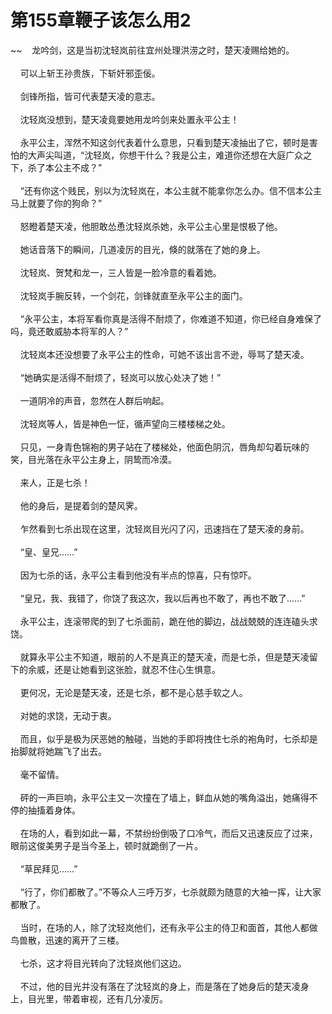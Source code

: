 # 第155章鞭子该怎么用2
~~&nbsp;&nbsp;&nbsp;&nbsp;龙吟剑，这是当初沈轻岚前往宜州处理洪涝之时，楚天凌赐给她的。<br><br>&nbsp;&nbsp;&nbsp;&nbsp;可以上斩王孙贵族，下斩奸邪歪佞。<br><br>&nbsp;&nbsp;&nbsp;&nbsp;剑锋所指，皆可代表楚天凌的意志。<br><br>&nbsp;&nbsp;&nbsp;&nbsp;沈轻岚没想到，楚天凌竟要她用龙吟剑来处置永平公主！<br><br>&nbsp;&nbsp;&nbsp;&nbsp;永平公主，浑然不知这剑代表着什么意思，只看到楚天凌抽出了它，顿时是害怕的大声尖叫道，“沈轻岚，你想干什么？我是公主，难道你还想在大庭广众之下，杀了本公主不成？”<br><br>&nbsp;&nbsp;&nbsp;&nbsp;“还有你这个贱民，别以为沈轻岚在，本公主就不能拿你怎么办。信不信本公主马上就要了你的狗命？”<br><br>&nbsp;&nbsp;&nbsp;&nbsp;怒瞪着楚天凌，他胆敢怂恿沈轻岚杀她，永平公主心里是恨极了他。<br><br>&nbsp;&nbsp;&nbsp;&nbsp;她话音落下的瞬间，几道凌厉的目光，倏的就落在了她的身上。<br><br>&nbsp;&nbsp;&nbsp;&nbsp;沈轻岚、贺梵和龙一，三人皆是一脸冷意的看着她。<br><br>&nbsp;&nbsp;&nbsp;&nbsp;沈轻岚手腕反转，一个剑花，剑锋就直至永平公主的面门。<br><br>&nbsp;&nbsp;&nbsp;&nbsp;“永平公主，本将军看你真是活得不耐烦了，你难道不知道，你已经自身难保了吗，竟还敢威胁本将军的人？”<br><br>&nbsp;&nbsp;&nbsp;&nbsp;沈轻岚本还没想要了永平公主的性命，可她不该出言不逊，辱骂了楚天凌。<br><br>&nbsp;&nbsp;&nbsp;&nbsp;“她确实是活得不耐烦了，轻岚可以放心处决了她！”<br><br>&nbsp;&nbsp;&nbsp;&nbsp;一道阴冷的声音，忽然在人群后响起。<br><br>&nbsp;&nbsp;&nbsp;&nbsp;沈轻岚等人，皆是神色一怔，循声望向三楼楼梯之处。<br><br>&nbsp;&nbsp;&nbsp;&nbsp;只见，一身青色锦袍的男子站在了楼梯处，他面色阴沉，唇角却勾着玩味的笑，目光落在永平公主身上，阴鸷而冷漠。<br><br>&nbsp;&nbsp;&nbsp;&nbsp;来人，正是七杀！<br><br>&nbsp;&nbsp;&nbsp;&nbsp;他的身后，是提着剑的楚风霁。<br><br>&nbsp;&nbsp;&nbsp;&nbsp;乍然看到七杀出现在这里，沈轻岚目光闪了闪，迅速挡在了楚天凌的身前。<br><br>&nbsp;&nbsp;&nbsp;&nbsp;“皇、皇兄……”<br><br>&nbsp;&nbsp;&nbsp;&nbsp;因为七杀的话，永平公主看到他没有半点的惊喜，只有惊吓。<br><br>&nbsp;&nbsp;&nbsp;&nbsp;“皇兄，我、我错了，你饶了我这次，我以后再也不敢了，再也不敢了……”<br><br>&nbsp;&nbsp;&nbsp;&nbsp;永平公主，连滚带爬的到了七杀面前，跪在他的脚边，战战兢兢的连连磕头求饶。<br><br>&nbsp;&nbsp;&nbsp;&nbsp;就算永平公主不知道，眼前的人不是真正的楚天凌，而是七杀，但是楚天凌留下的余威，还是让她看到这张脸，就忍不住心生惧意。<br><br>&nbsp;&nbsp;&nbsp;&nbsp;更何况，无论是楚天凌，还是七杀，都不是心慈手软之人。<br><br>&nbsp;&nbsp;&nbsp;&nbsp;对她的求饶，无动于衷。<br><br>&nbsp;&nbsp;&nbsp;&nbsp;而且，似乎是极为厌恶她的触碰，当她的手即将拽住七杀的袍角时，七杀却是抬脚就将她踹飞了出去。<br><br>&nbsp;&nbsp;&nbsp;&nbsp;毫不留情。<br><br>&nbsp;&nbsp;&nbsp;&nbsp;砰的一声巨响，永平公主又一次撞在了墙上，鲜血从她的嘴角溢出，她痛得不停的抽搐着身体。<br><br>&nbsp;&nbsp;&nbsp;&nbsp;在场的人，看到如此一幕，不禁纷纷倒吸了口冷气，而后又迅速反应了过来，眼前这俊美男子是当今圣上，顿时就跪倒了一片。<br><br>&nbsp;&nbsp;&nbsp;&nbsp;“草民拜见……”<br><br>&nbsp;&nbsp;&nbsp;&nbsp;“行了，你们都散了。”不等众人三呼万岁，七杀就颇为随意的大袖一挥，让大家都散了。<br><br>&nbsp;&nbsp;&nbsp;&nbsp;当时，在场的人，除了沈轻岚他们，还有永平公主的侍卫和面首，其他人都做鸟兽散，迅速的离开了三楼。<br><br>&nbsp;&nbsp;&nbsp;&nbsp;七杀，这才将目光转向了沈轻岚他们这边。<br><br>&nbsp;&nbsp;&nbsp;&nbsp;不过，他的目光并没有落在了沈轻岚的身上，而是落在了她身后的楚天凌身上，目光里，带着审视，还有几分凌厉。<br><br>
                    

<script>_fwqdsqadxfw()</script>
<div><script>_dfwf1dw();</script></div>
<div><script>_dfwf1agdw();</script></div>
                
